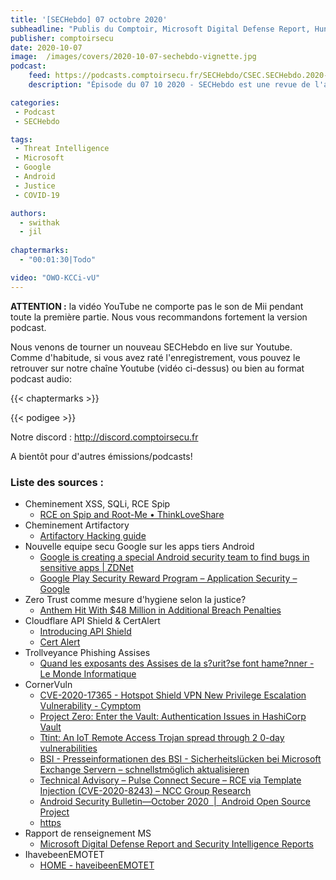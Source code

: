 ```yaml
---
title: '[SECHebdo] 07 octobre 2020'
subheadline: "Publis du Comptoir, Microsoft Digital Defense Report, Hunt Andoid, Zero Trust impos par la Justice, ZeroLogon, Corner Vuln, etc."
publisher: comptoirsecu
date: 2020-10-07
image:  /images/covers/2020-10-07-sechebdo-vignette.jpg
podcast:
    feed: https://podcasts.comptoirsecu.fr/SECHebdo/CSEC.SECHebdo.2020-10-07.m4a
    description: "Épisode du 07 10 2020 - SECHebdo est une revue de l'actualité cybersécurité réalisée en live sur Youtube, généralement le mardi soir."

categories:
 - Podcast
 - SECHebdo

tags:
 - Threat Intelligence
 - Microsoft
 - Google
 - Android
 - Justice
 - COVID-19

authors:
  - swithak
  - jil
  
chaptermarks:
  - "00:01:30|Todo"

video: "OWO-KCCi-vU"
---
```


**ATTENTION :** la vidéo YouTube ne comporte pas le son de Mii pendant toute la première partie. Nous vous recommandons fortement la version podcast.

Nous venons de tourner un nouveau SECHebdo en live sur Youtube. Comme d'habitude, si vous avez raté l'enregistrement, vous pouvez le retrouver sur notre chaîne Youtube (vidéo ci-dessus) ou bien au format podcast audio:

{{< chaptermarks >}}

{{< podigee >}}

Notre discord : <http://discord.comptoirsecu.fr>

A bientôt pour d'autres émissions/podcasts!

### Liste des sources :

*  Cheminement XSS, SQLi, RCE Spip 
	* [RCE on Spip and Root-Me • ThinkLoveShare](https://thinkloveshare.com/en/hacking/rce_on_spip_and_root_me/)
*  Cheminement Artifactory
	* [Artifactory Hacking guide](https://www.errno.fr/artifactory/Attacking_Artifactory)
*  Nouvelle equipe secu Google sur les apps tiers Android
	* [Google is creating a special Android security team to find bugs in sensitive apps | ZDNet](https://www.zdnet.com/article/google-is-creating-a-special-android-security-team-to-find-bugs-in-sensitive-apps/#ftag=RSSbaffb68)
	* [Google Play Security Reward Program – Application Security – Google](https://www.google.com/about/appsecurity/play-rewards/)
*  Zero Trust comme mesure d'hygiene selon la justice?
	* [Anthem Hit With $48 Million in Additional Breach Penalties](https://www.bankinfosecurity.com/anthem-hit-48-million-in-additional-breach-penalties-a-15091)
*  Cloudflare API Shield & CertAlert
	* [Introducing API Shield](https://blog.cloudflare.com/introducing-api-shield/)
	* [Cert Alert](https://www.certalert.net/)
*  Trollveyance Phishing Assises
	* [Quand les exposants des Assises de la s?urit?se font hame?nner - Le Monde Informatique](https://www.lemondeinformatique.fr/actualites/lire-quand-les-exposants-des-assises-de-la-securite-se-font-hameconner-80608.html)
*  CornerVuln
	* [CVE-2020-17365 - Hotspot Shield VPN New Privilege Escalation Vulnerability - Cymptom](https://cymptom.com/cve-2020-17365-hotspot-shield-vpn-new-privilege-escalation-vulnerability/2020/10/)
	* [Project Zero: Enter the Vault: Authentication Issues in HashiCorp Vault](https://googleprojectzero.blogspot.com/2020/10/enter-the-vault-auth-issues-hashicorp-vault.html)
	* [Ttint: An IoT Remote Access Trojan spread through 2 0-day vulnerabilities](https://blog.netlab.360.com/ttint-an-iot-remote-control-trojan-spread-through-2-0-day-vulnerabilities/)
	* [BSI  -  Presseinformationen des BSI - Sicherheitslücken bei Microsoft Exchange Servern – schnellstmöglich aktualisieren](https://www.bsi.bund.de/DE/Presse/Pressemitteilungen/Presse2020/CSW-MS-Exchange-Server_061020.html)
	* [Technical Advisory – Pulse Connect Secure – RCE via Template Injection (CVE-2020-8243) – NCC Group Research](https://research.nccgroup.com/2020/10/06/technical-advisory-pulse-connect-secure-rce-via-template-injection-cve-2020-8243/)
	* [Android Security Bulletin—October 2020  |  Android Open Source Project](https://source.android.com/security/bulletin/2020-10-01)
	* [https](https://twitter.com/MsftSecIntel/status/1313598440719355904/)
*  Rapport de renseignement MS
	* [Microsoft Digital Defense Report and Security Intelligence Reports](https://www.microsoft.com/en/security/business/security-intelligence-report)
*  IhavebeenEMOTET
	* [HOME - haveibeenEMOTET](https://www.haveibeenemotet.com/)

